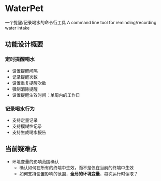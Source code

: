 # WaterPet

一个提醒/记录喝水的命令行工具 A command line tool for reminding/recording water intake

## 功能设计概要

### 定时提醒喝水

- 设置提醒间隔
- 记录提醒次数
- 设置重复提醒次数
- 强制消除提醒
- 设置提醒生效时间：单周内的工作日

### 记录喝水行为

- 支持定量记录
- 支持模糊性记录
- 支持生成喝水报告

## 当前疑难点

- 环境变量的影响范围确认
    - 确认如何在所有的终端中生效，而不是仅在当前的终端中生效
    - 如何支持设置影响的范围，**全局的环境变量**，每次运行时读取？
